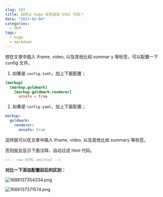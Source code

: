```yaml
---
slug: 183
title: 如何让 hugo 支持渲染 html 代码？
date: "2023-02-04"
categories: 
  - 技术
tags: 
  - hugo
  - markdown
---
```


想在文章中插入 iframe, video, 以及其他比如 summar y 等标签，可以配置一下 config 文件。



1. 如果是 `config.toml`，加上下面配置；

```toml
[markup]
  [markup.goldmark]
    [markup.goldmark.renderer]
      unsafe = true
```

2. 如果是 `config.yaml`，加上下面配置；

```yaml
markup:
  goldmark:
    renderer:
      unsafe: true
```

这样就可以在文章中插入 iframe, video, 以及其他比如 summary 等标签。

否则就会显示下面注释，自动过滤 html 代码。

```html
<!-- raw HTML omitted -->
```

**对比一下添加配置前后的区别：**

![1688137354334.png](https://imgurl.zishu.me/images/old/2023/649eee8ad344f.png)

![1688137371574.png](https://imgurl.zishu.me/images/old/2023/649eee9bea8e8.png)